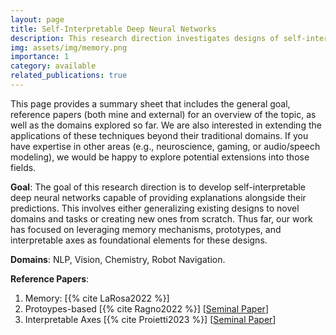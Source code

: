 ```yaml
---
layout: page
title: Self-Interpretable Deep Neural Networks
description: This research direction investigates designs of self-interpretable deep neural networks capable of providing explanations alongside their predictions. This involves either generalizing existing designs to novel domains and tasks or creating new ones from scratch. 
img: assets/img/memory.png
importance: 1
category: available
related_publications: true
---
```

This page provides a summary sheet that includes the general goal, reference papers (both mine and external) for an overview of the topic, as well as the domains explored so far. We are also interested in extending the applications of these techniques beyond their traditional domains. If you have expertise in other areas (e.g., neuroscience, gaming, or audio/speech modeling), we would be happy to explore potential extensions into those fields.

**Goal**:  The goal of this research direction is to develop self-interpretable deep neural networks capable of providing explanations alongside their predictions. This involves either generalizing existing designs to novel domains and tasks or creating new ones from scratch. Thus far, our work has focused on leveraging memory mechanisms, prototypes, and interpretable axes as foundational elements for these designs.

**Domains**: NLP, Vision, Chemistry, Robot Navigation.

**Reference Papers**: 
1. Memory: [{% cite LaRosa2022 %}]
2. Protoypes-based [{% cite Ragno2022 %}] [<a href="https://arxiv.org/abs/1806.10574">Seminal Paper</a>] 
3. Interpretable Axes [{% cite Proietti2023 %}] [<a href="https://arxiv.org/abs/2002.01650">Seminal Paper</a>] 